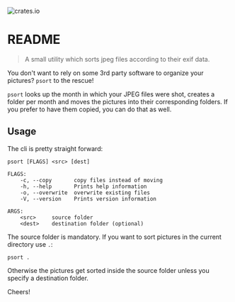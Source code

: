 ![crates.io](https://img.shields.io/crates/v/psort.svg)

# README

> A small utility which sorts jpeg files according to their exif data.

You don't want to rely on some 3rd party software to organize your pictures? `psort` to the rescue!

`psort` looks up the month in which your JPEG files were shot, creates a folder per month and moves the pictures into their corresponding folders. If you prefer to have them copied, you can do that as well.

Usage
-----
The cli is pretty straight forward:

```
psort [FLAGS] <src> [dest]

FLAGS:
    -c, --copy       copy files instead of moving
    -h, --help       Prints help information
    -o, --overwrite  overwrite existing files
    -V, --version    Prints version information

ARGS:
    <src>     source folder
    <dest>    destination folder (optional)
```

The source folder is mandatory. If you want to sort pictures in the current directory use `.`:
```
psort .
```

Otherwise the pictures get sorted inside the source folder unless you specify a destination folder.

Cheers!
